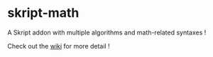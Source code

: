 # skript-math

A Skript addon with multiple algorithms and math-related syntaxes !

Check out the [wiki](https://github.com/Syst3ms/skript-math/wiki) for more detail !
